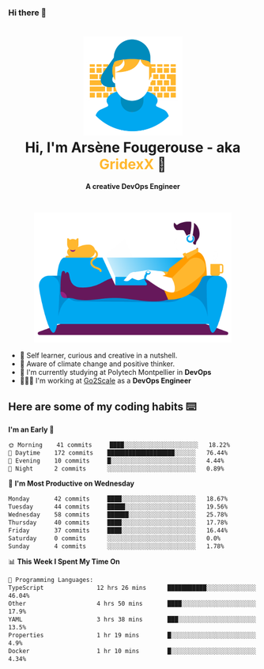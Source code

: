 ### Hi there 👋

<!--
**GridexX/gridexx** is a ✨ _special_ ✨ repository because its `README.md` (this file) appears on your GitHub profile.

Here are some ideas to get you started:

- 🔭 I’m currently working on ...
- 🌱 I’m currently learning ...
- 👯 I’m looking to collaborate on ...
- 🤔 I’m looking for help with ...
- 💬 Ask me about ...
- 📫 How to reach me: ...
- 😄 Pronouns: ...
- ⚡ Fun fact: ...
-->


<!-- Header -->
<h1 align="center">
  <img src="./images/user_profile.png" width="200">
  <br>
  Hi, I'm Arsène Fougerouse - aka <span style="color:#ffb72e">GridexX</span> 👋
</h1>


<p align="center">
  <b>A creative DevOps Engineer </b>
</p>
<br/>
<p align="center">
  <img src="./images/man_couch.png" width="400">
</p>

- 🎨 Self learner, curious and creative in a nutshell. 
- 🌱 Aware of climate change and positive thinker.
- 📕 I'm currently studying at Polytech Montpellier in **DevOps**
- 👨🏻‍💻 I'm working at [Go2Scale](r2devops.io) as a **DevOps Engineer**


## Here are some of my coding habits ⌨️

<!-- Add a section about tech and Ops stack
  Like this one : https://github.com/Xanthus58#-tech-stack
-->
<!--START_SECTION:waka-->
**I'm an Early 🐤** 

```text
🌞 Morning    41 commits     ████░░░░░░░░░░░░░░░░░░░░░   18.22% 
🌆 Daytime    172 commits    ███████████████████░░░░░░   76.44% 
🌃 Evening    10 commits     █░░░░░░░░░░░░░░░░░░░░░░░░   4.44% 
🌙 Night      2 commits      ░░░░░░░░░░░░░░░░░░░░░░░░░   0.89%

```
📅 **I'm Most Productive on Wednesday** 

```text
Monday       42 commits     ████░░░░░░░░░░░░░░░░░░░░░   18.67% 
Tuesday      44 commits     █████░░░░░░░░░░░░░░░░░░░░   19.56% 
Wednesday    58 commits     ██████░░░░░░░░░░░░░░░░░░░   25.78% 
Thursday     40 commits     ████░░░░░░░░░░░░░░░░░░░░░   17.78% 
Friday       37 commits     ████░░░░░░░░░░░░░░░░░░░░░   16.44% 
Saturday     0 commits      ░░░░░░░░░░░░░░░░░░░░░░░░░   0.0% 
Sunday       4 commits      ░░░░░░░░░░░░░░░░░░░░░░░░░   1.78%

```


📊 **This Week I Spent My Time On** 

```text
💬 Programming Languages: 
TypeScript               12 hrs 26 mins      ███████████░░░░░░░░░░░░░░   46.04% 
Other                    4 hrs 50 mins       ████░░░░░░░░░░░░░░░░░░░░░   17.9% 
YAML                     3 hrs 38 mins       ███░░░░░░░░░░░░░░░░░░░░░░   13.5% 
Properties               1 hr 19 mins        █░░░░░░░░░░░░░░░░░░░░░░░░   4.9% 
Docker                   1 hr 10 mins        █░░░░░░░░░░░░░░░░░░░░░░░░   4.34%

```


<!--END_SECTION:waka-->
